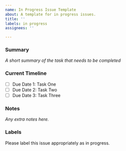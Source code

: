 ```yaml
---
name: In Progress Issue Template
about: A template for in progress issues.
title: ''
labels: in progress
assignees: ''

---
```


### Summary

_A short summary of the task that needs to be completed_

### Current Timeline

- [ ] Due Date 1: Task One
- [ ] Due Date 2: Task Two
- [ ] Due Date 3: Task Three

### Notes

_Any extra notes here._

### Labels
Please label this issue appropriately as in progress.
